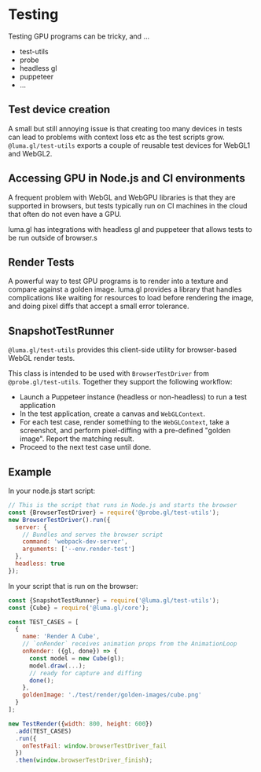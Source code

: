 # Testing

Testing GPU programs can be tricky, and ...

- test-utils
- probe
- headless gl
- puppeteer
- ...

## Test device creation

A small but still annoying issue is that creating too many devices in tests can 
lead to problems with context loss etc as the test scripts grow. 
`@luma.gl/test-utils` exports a couple of reusable test devices for WebGL1 and WebGL2.

## Accessing GPU in Node.js and CI environments

A frequent problem with WebGL and WebGPU libraries is that they are supported in browsers, 
but tests typically run on CI machines in the cloud that often do not even have a GPU.

luma.gl has integrations with headless gl and puppeteer that allows tests to be run outside of browser.s

## Render Tests

A powerful way to test GPU programs is to render into a texture and compare against a golden image.
luma.gl provides a library that handles complications like waiting for resources to load before rendering the image,
and doing pixel diffs that accept a small error tolerance.

## SnapshotTestRunner

`@luma.gl/test-utils` provides this client-side utility for browser-based WebGL render tests.

This class is intended to be used with `BrowserTestDriver` from `@probe.gl/test-utils`. Together they support the following workflow:

- Launch a Puppeteer instance (headless or non-headless) to run a test application
- In the test application, create a canvas and `WebGLContext`.
- For each test case, render something to the `WebGLContext`, take a screenshot, and perform pixel-diffing with a pre-defined "golden image". Report the matching result.
- Proceed to the next test case until done.

## Example

In your node.js start script:

```js
// This is the script that runs in Node.js and starts the browser
const {BrowserTestDriver} = require('@probe.gl/test-utils');
new BrowserTestDriver().run({
  server: {
    // Bundles and serves the browser script
    command: 'webpack-dev-server',
    arguments: ['--env.render-test']
  },
  headless: true
});
```

In your script that is run on the browser:

```js
const {SnapshotTestRunner} = require('@luma.gl/test-utils');
const {Cube} = require('@luma.gl/core');

const TEST_CASES = [
  {
    name: 'Render A Cube',
    // `onRender` receives animation props from the AnimationLoop
    onRender: ({gl, done}) => {
      const model = new Cube(gl);
      model.draw(...);
      // ready for capture and diffing
      done();
    },
    goldenImage: './test/render/golden-images/cube.png'
  }
];

new TestRender({width: 800, height: 600})
  .add(TEST_CASES)
  .run({
    onTestFail: window.browserTestDriver_fail
  })
  .then(window.browserTestDriver_finish);
```

